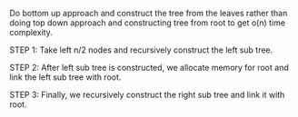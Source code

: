 Do bottom up approach and construct the tree from the leaves rather than doing top down approach and constructing tree from root to get o(n) time complexity.

STEP 1: Take left n/2 nodes and recursively construct the left sub tree.

STEP 2: After left sub tree is constructed, we allocate memory for root and link the left sub tree with root.

STEP 3: Finally, we recursively construct the right sub tree and link it with root.